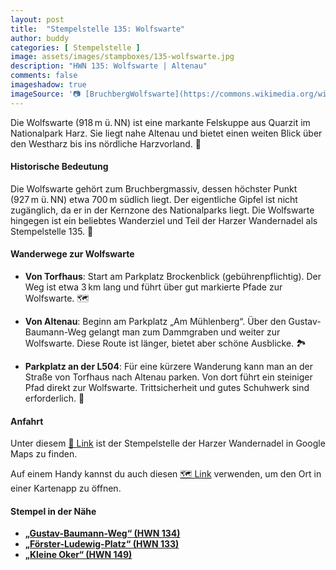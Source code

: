 ```yaml
---
layout: post
title:  "Stempelstelle 135: Wolfswarte"
author: buddy
categories: [ Stempelstelle ]
image: assets/images/stampboxes/135-wolfswarte.jpg
description: "HWN 135: Wolfswarte | Altenau"
comments: false
imageshadow: true
imageSource: '📷 [BruchbergWolfswarte](https://commons.wikimedia.org/wiki/File:BruchbergWolfswarte.jpg) von Der ursprünglich hochladende Benutzer war <a href="https://en.wikipedia.org/wiki/de:User:Kassandro" class="extiw" title="w:de:User:Kassandro">Kassandro</a> in der <a href="https://en.wikipedia.org/wiki/de:" class="extiw" title="w:de:">Wikipedia auf Deutsch</a> unter Lizenz Public domain'
---
```


Die Wolfswarte (918 m ü. NN) ist eine markante Felskuppe aus Quarzit im Nationalpark Harz. Sie liegt nahe Altenau und bietet einen weiten Blick über den Westharz bis ins nördliche Harzvorland. 🌄

#### Historische Bedeutung

Die Wolfswarte gehört zum Bruchbergmassiv, dessen höchster Punkt (927 m ü. NN) etwa 700 m südlich liegt. Der eigentliche Gipfel ist nicht zugänglich, da er in der Kernzone des Nationalparks liegt. Die Wolfswarte hingegen ist ein beliebtes Wanderziel und Teil der Harzer Wandernadel als Stempelstelle 135. 🥾

#### Wanderwege zur Wolfswarte

- **Von Torfhaus**: Start am Parkplatz Brockenblick (gebührenpflichtig). Der Weg ist etwa 3 km lang und führt über gut markierte Pfade zur Wolfswarte. 🗺️

- **Von Altenau**: Beginn am Parkplatz „Am Mühlenberg“. Über den Gustav-Baumann-Weg gelangt man zum Dammgraben und weiter zur Wolfswarte. Diese Route ist länger, bietet aber schöne Ausblicke. 🏞️

- **Parkplatz an der L504**: Für eine kürzere Wanderung kann man an der Straße von Torfhaus nach Altenau parken. Von dort führt ein steiniger Pfad direkt zur Wolfswarte. Trittsicherheit und gutes Schuhwerk sind erforderlich. 👟

#### Anfahrt

Unter diesem [📍 Link](https://www.google.com/maps/dir/?api=1&origin=&destination=51.78933%2C%2010.50037) ist der Stempelstelle der Harzer Wandernadel in Google Maps zu finden.

<div class="android-only">
  Auf einem Handy kannst du auch diesen 
  <a href="geo:51.78933,10.50037">🗺️ Link</a> 
  verwenden, um den Ort in einer Kartenapp zu öffnen.
  <p></p>
</div>

#### Stempel in der Nähe

- [**„Gustav-Baumann-Weg“ (HWN 134)**](/stempelstelle-134-gustav-baumann-weg)
- [**„Förster-Ludewig-Platz“ (HWN 133)**](/stempelstelle-133-foerster-ludewig-platz)
- [**„Kleine Oker“ (HWN 149)**](/stempelstelle-149-herzweg)
